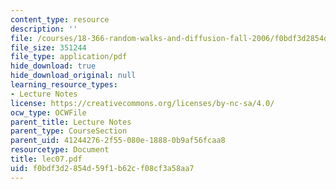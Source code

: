 ```yaml
---
content_type: resource
description: ''
file: /courses/18-366-random-walks-and-diffusion-fall-2006/f0bdf3d2854d59f1b62cf08cf3a58aa7_lec07.pdf
file_size: 351244
file_type: application/pdf
hide_download: true
hide_download_original: null
learning_resource_types:
- Lecture Notes
license: https://creativecommons.org/licenses/by-nc-sa/4.0/
ocw_type: OCWFile
parent_title: Lecture Notes
parent_type: CourseSection
parent_uid: 41244276-2f55-080e-1888-0b9af56fcaa8
resourcetype: Document
title: lec07.pdf
uid: f0bdf3d2-854d-59f1-b62c-f08cf3a58aa7
---
```

